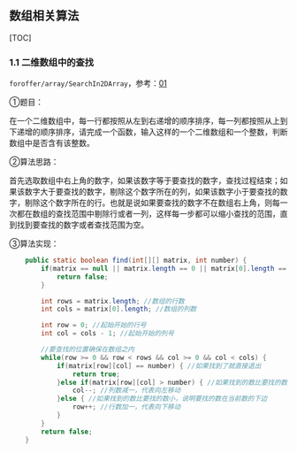## 数组相关算法

[TOC]

### 1.1 二维数组中的查找

`foroffer/array/SearchIn2DArray`，参考：[01](https://github.com/LRH1993/android_interview/blob/master/algorithm/For-offer/01.md)

①题目：

在一个二维数组中，每一行都按照从左到右递增的顺序排序，每一列都按照从上到下递增的顺序排序，请完成一个函数，输入这样的一个二维数组和一个整数，判断数组中是否含有该整数。

②算法思路：

首先选取数组中右上角的数字，如果该数字等于要查找的数字，查找过程结束；如果该数字大于要查找的数字，剔除这个数字所在的列，如果该数字小于要查找的数字，剔除这个数字所在的行。也就是说如果要查找的数字不在数组右上角，则每一次都在数组的查找范围中剔除行或者一列，这样每一步都可以缩小查找的范围，直到找到要查找的数字或者查找范围为空。

③算法实现：

```java
    public static boolean find(int[][] matrix, int number) {
        if(matrix == null || matrix.length == 0 || matrix[0].length == 0) {
            return false;
        }

        int rows = matrix.length; //数组的行数
        int cols = matrix[0].length; //数组的列数

        int row = 0; //起始开始的行号
        int col = cols - 1; //起始开始的列号

        //要查找的位置确保在数组之内
        while(row >= 0 && row < rows && col >= 0 && col < cols) {
            if(matrix[row][col] == number) { //如果找到了就直接退出
                return true;
            }else if(matrix[row][col] > number) { //如果找到的数比要找的数大，说明要找的数在当前数的左边
                col--; //列数减一，代表向左移动
            }else { //如果找到的数比要找的数小，说明要找的数在当前数的下边
                row++; //行数加一，代表向下移动
            }
        }
        return false;
    }
```

